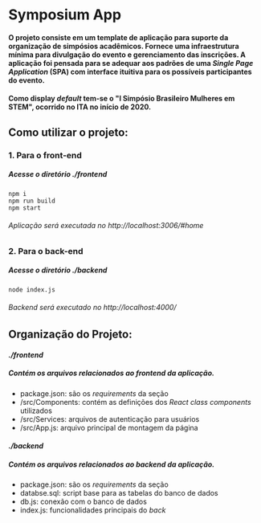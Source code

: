 # Symposium App
#### O projeto consiste em um template de aplicação para suporte da organização de simpósios acadêmicos. Fornece uma infraestrutura mínima para divulgação do evento e gerenciamento das inscrições. A aplicação foi pensada para se adequar aos padrões de uma *Single Page Application* (SPA) com interface ituitiva para os possíveis participantes do evento.

#### Como display *default* tem-se o "I Simpósio Brasileiro Mulheres em STEM", ocorrido no ITA no início de 2020.

## Como utilizar o projeto:
### 1. Para o front-end

##### Acesse o diretório *./frontend*
```shell
npm i
npm run build
npm start
```
###### Aplicação será executada no *http://localhost:3006/#home*

### 2. Para o back-end

##### Acesse o diretório *./backend*
```shell
node index.js
```
###### *Backend* será executado no *http://localhost:4000/*

## Organização do Projeto:

#### *./frontend*
##### Contém os arquivos relacionados ao *frontend* da aplicação.
* package.json: são os *requirements* da seção
* /src/Components: contém as definições dos *React class components* utilizados
* /src/Services: arquivos de autenticação para usuários
* /src/App.js: arquivo principal de montagem da página

#### *./backend*
##### Contém os arquivos relacionados ao *backend* da aplicação.
* package.json: são os *requirements* da seção
* databse.sql: script base para as tabelas do banco de dados
* db.js: conexão com o banco de dados
* index.js: funcionalidades principais do *back*
